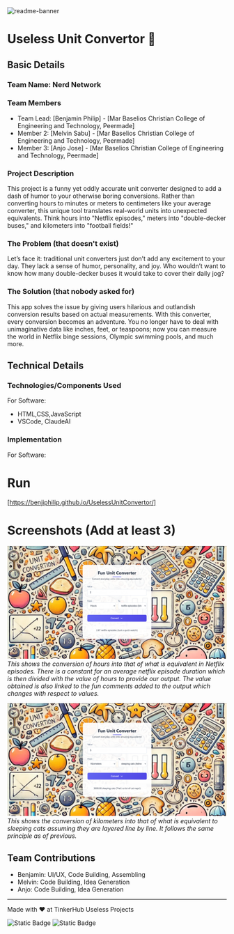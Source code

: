 <img width="1280" alt="readme-banner" src="https://github.com/user-attachments/assets/35332e92-44cb-425b-9dff-27bcf1023c6c">

# Useless Unit Convertor 🎯


## Basic Details
### Team Name: Nerd Network


### Team Members
- Team Lead: [Benjamin Philip] - [Mar Baselios Christian College of Engineering and Technology, Peermade]
- Member 2: [Melvin Sabu] - [Mar Baselios Christian College of Engineering and Technology, Peermade]
- Member 3: [Anjo Jose] - [Mar Baselios Christian College of Engineering and Technology, Peermade]

### Project Description
This project is a funny yet oddly accurate unit converter designed to add a dash of humor to your otherwise boring conversions. Rather than converting hours to minutes or meters to centimeters like your average converter, this unique tool translates real-world units into unexpected equivalents. Think hours into "Netflix episodes," meters into "double-decker buses," and kilometers into "football fields!"

### The Problem (that doesn't exist)
Let’s face it: traditional unit converters just don’t add any excitement to your day. They lack a sense of humor, personality, and joy. Who wouldn’t want to know how many double-decker buses it would take to cover their daily jog?

### The Solution (that nobody asked for)
This app solves the issue by giving users hilarious and outlandish conversion results based on actual measurements. With this converter, every conversion becomes an adventure. You no longer have to deal with unimaginative data like inches, feet, or teaspoons; now you can measure the world in Netflix binge sessions, Olympic swimming pools, and much more.

## Technical Details
### Technologies/Components Used
For Software:
- HTML,CSS,JavaScript
- VSCode, ClaudeAI

### Implementation
For Software:
# Run
[https://benjiphilip.github.io/UselessUnitConvertor/]


# Screenshots (Add at least 3)
![Screenshot1](https://github.com/BenjiPhilip/UselessUnitConvertor/blob/main/image.png?raw=true)
*This shows the conversion of hours into that of what is equivalent in Netflix episodes. There is a constant for an average netflix episode duration which is then divided with the value of hours to provide our output. The value obtained is also linked to the fun comments added to the output which changes with respect to values.*

![Screenshot2](https://github.com/BenjiPhilip/UselessUnitConvertor/blob/main/image2.png?raw=true)
*This shows the conversion of kilometers into that of what is equivalent to sleeping cats assuming they are layered line by line. It follows the same principle as of previous.*

## Team Contributions
- Benjamin: UI/UX, Code Building, Assembling
- Melvin: Code Building, Idea Generation
- Anjo: Code Building, Idea Generation

---
Made with ❤️ at TinkerHub Useless Projects 

![Static Badge](https://img.shields.io/badge/TinkerHub-24?color=%23000000&link=https%3A%2F%2Fwww.tinkerhub.org%2F)
![Static Badge](https://img.shields.io/badge/UselessProject--24-24?link=https%3A%2F%2Fwww.tinkerhub.org%2Fevents%2FQ2Q1TQKX6Q%2FUseless%2520Projects)
